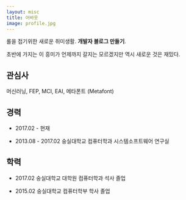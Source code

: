 ```yaml
---
layout: misc
title: 어바웃
image: profile.jpg
---
```


롤을 접기위한 새로운 취미생활. **개발자 블로그 만들기**. 

초반에 가지는 이 흥미가 언제까지 갈지는 모르겠지만 역시 새로운 것은 재밌다.

## 관심사

머신러닝, FEP, MCI, EAI, 메타폰트 (Metafont)


## 경력

* 2017.02 - 현재            

* 2013.08 - 2017.02 숭실대학교       컴퓨터학과 시스템소프트웨어 연구실



## 학력

* 2017.02 숭실대학교 대학원 컴퓨터학과  석사 졸업

* 2015.02 숭실대학교           컴퓨터학부  학사 졸업